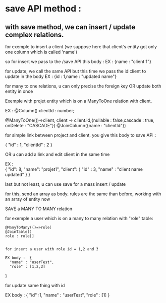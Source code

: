  # save API method : 

## with save method, we can insert / update complex relations.

 for exemple to insert a client
 (we suppose here that client's entity got only one column which is called 'name')

 so for insert we pass to the /save API this body : 
 EX : {name : "client 1"}

 for update, we call the same API but this time we pass the id client to update in the body
 EX : {id : 1,name : "updated name"}

 for many to one relations, u can only precise the foreign key OR update both entity in once

 Exemple with projet entity which is on a ManyToOne relation with client.

 EX :   @Column()
    clientId : number;

   @ManyToOne(()=>client, client => client.id,{nullable : false,cascade : true, onDelete : "CASCADE"})
  @JoinColumn({name : "clientId"})


 for simple link between project and client, you give this body to save API :

   {
     "id" : 1,
     "clientId" : 2
    }


 OR u can add a link and edit client in the same time

 EX :    
 {
        "id": 8,
        "name": "projet1",
        "client": {
            "id" : 3,
            "name" : "client name updated"
        }
  }


  last but not least, u can use save for a mass insert / update

  for this, send an array as body. rules are the same than before, working with an array of entity now


 SAVE a MANY TO MANY relation

 for exemple a user which is on a many to many relation with "role" table: 

    @ManyToMany(()=>role)
    @JoinTable()
    role : role[]


    for insert a user with role id = 1,2 and 3

    EX body :  {
      "name" : "userTest",
      "role" : [1,2,3]
  }

  for update same thing with id

  EX body :   { "id" :1,
      "name" : "userTest",
      "role" : [1]
  }